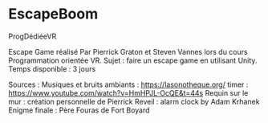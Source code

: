 # EscapeBoom
ProgDédiéeVR

Escape Game réalisé Par Pierrick Graton et Steven Vannes lors du cours Programmation orientée VR.
Sujet : faire un escape game en utilisant Unity.
Temps disponible : 3 jours


Sources : 
Musiques et bruits ambiants : https://lasonotheque.org/
timer : https://www.youtube.com/watch?v=HmHPJL-OcQE&t=44s
Requin sur le mur : création personnelle de Pierrick
Reveil : alarm clock by Adam Krhanek
Enigme finale : Père Fouras de Fort Boyard
